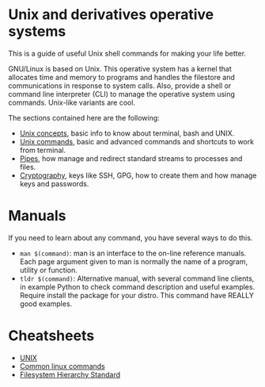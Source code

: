 # Unix and derivatives operative systems

This is a guide of useful Unix shell commands for making your life better.

GNU/Linux is based on Unix. This operative system has a kernel that allocates time and memory to programs and handles the filestore and communications in response to system calls. Also, provide a shell or command line interpreter (CLI) to manage the operative system using commands. Unix-like variants are cool.

The sections contained here are the following:

* [Unix concepts](/unix/concepts.md), basic info to know about terminal, bash and UNIX.
* [Unix commands](/unix/commands.md), basic and advanced commands and shortcuts to work from terminal.
* [Pipes](/unix/pipes.md), how manage and redirect standard streams to processes and files.
* [Cryptography](/unix/cryptography.md), keys like SSH, GPG, how to create them and how manage keys and passwords.

# Manuals

If you need to learn about any command, you have several ways to do this.

* ```man $(command)```: man is an interface to the on-line reference manuals. Each page argument given to man is normally the name of a program, utility or function.
* ```tldr $(command)```: Alternative manual, with several command line clients, in example Python to check command description and useful examples. Require install the package for your distro. This command have REALLY good examples.

# Cheatsheets

* [UNIX](https://en.wikipedia.org/wiki/Unix)
* [Common linux commands](https://www.loggly.com/wp-content/uploads/2015/05/Linux-Cheat-Sheet-Sponsored-By-Loggly.pdf)
* [Filesystem Hierarchy Standard](https://en.wikipedia.org/wiki/Filesystem_Hierarchy_Standard)
